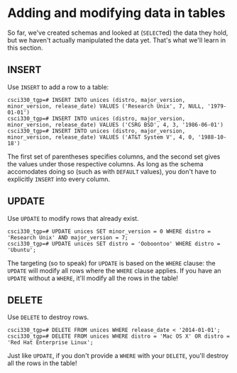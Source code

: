 Adding and modifying data in tables
===================================

So far, we've created schemas and looked at (`SELECT`ed) the data they hold, but we haven't actually manipulated the data yet. That's what we'll learn in this section.

INSERT
------

Use `INSERT` to add a row to a table:

```
csci330_tgp=# INSERT INTO unices (distro, major_version, minor_version, release_date) VALUES ('Research Unix', 7, NULL, '1979-01-01')
csci330_tgp=# INSERT INTO unices (distro, major_version, minor_version, release_date) VALUES ('CSRG BSD', 4, 3, '1986-06-01')
csci330_tgp=# INSERT INTO unices (distro, major_version, minor_version, release_date) VALUES ('AT&T System V', 4, 0, '1988-10-18')
```

The first set of parentheses specifies columns, and the second set gives the values under those respective columns. As long as the schema accomodates doing so (such as with `DEFAULT` values), you don't have to explicitly `INSERT` into every column.

UPDATE
------

Use `UPDATE` to modify rows that already exist.

```
csci330_tgp=# UPDATE unices SET minor_version = 0 WHERE distro = 'Research Unix' AND major_version = 7;
csci330_tgp=# UPDATE unices SET distro = 'Ooboontoo' WHERE distro = 'Ubuntu';
```

The targeting (so to speak) for `UPDATE` is based on the `WHERE` clause: the `UPDATE` will modify all rows where the `WHERE` clause applies. If you have an `UPDATE` without a `WHERE`, it'll modify all the rows in the table!

DELETE
------

Use `DELETE` to destroy rows.

```
csci330_tgp=# DELETE FROM unices WHERE release_date < '2014-01-01';
csci330_tgp=# DELETE FROM unices WHERE distro = 'Mac OS X' OR distro = 'Red Hat Enterprise Linux';
```

Just like `UPDATE`, if you don't provide a `WHERE` with your `DELETE`, you'll destroy all the rows in the table!

